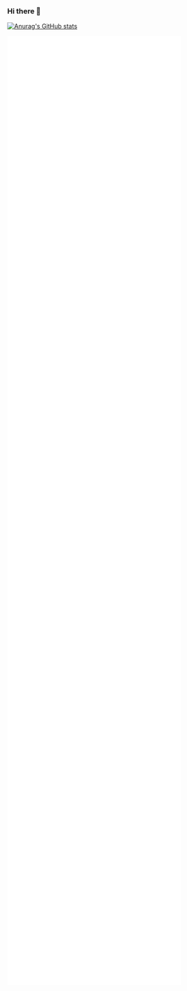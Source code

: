 ### Hi there 👋

<!--
**rbluer/rbluer** is a ✨ _special_ ✨ repository because its `README.md` (this file) appears on your GitHub profile.

Here are some ideas to get you started:

- 🔭 I’m currently working on ...
- 🌱 I’m currently learning ...
- 👯 I’m looking to collaborate on ...
- 🤔 I’m looking for help with ...
- 💬 Ask me about ...
- 📫 How to reach me: ...
- 😄 Pronouns: ...
- ⚡ Fun fact: ...
-->

<!--
https://github.com/anuraghazra/github-readme-stats
-->
[![Anurag's GitHub stats](https://github-readme-stats.vercel.app/api?username=rbluer&include_all_commits=true)](https://github.com/anuraghazra/github-readme-stats)


<!-- 
https://github.com/lowlighter/metrics
https://github.com/lowlighter/metrics/blob/master/.github/readme/partials/documentation/setup/action.md
https://metrics.lecoq.io/embed?user=rbluer
-->

<picture>
  <img align="center" src="/github-metrics.svg" alt="Metrics" width="400">
</picture>

<!-- 
No longer using the following since I am using a local Action on my fork:

![Metrics](https://metrics.lecoq.io/rbluer?template=classic&repositories.forks=true&isocalendar=1&stargazers=1&lines=1&habits=1&achievements=1&notable=1&traffic=1&calendar=1&projects=1&base=header%2C%20activity%2C%20community%2C%20repositories%2C%20metadata&base.indepth=false&base.hireable=false&base.skip=false&isocalendar=false&isocalendar.duration=full-year&stargazers=false&stargazers.days=14&stargazers.charts=true&stargazers.charts.type=classic&stargazers.worldmap=false&stargazers.worldmap.sample=0&lines=false&lines.sections=base&lines.repositories.limit=5&lines.history.limit=5&habits=false&habits.from=500&habits.days=14&habits.facts=true&habits.charts=true&habits.charts.type=classic&habits.trim=true&habits.languages.limit=8&habits.languages.threshold=0%25&calendar=false&calendar.limit=5&achievements=false&achievements.threshold=C&achievements.secrets=true&achievements.display=detailed&achievements.limit=0&notable=false&notable.from=organization&notable.repositories=false&notable.indepth=false&notable.types=commit&notable.self=true&traffic=false&projects=false&projects.limit=4&projects.descriptions=false&config.timezone=America%2FNew_York)
-->
